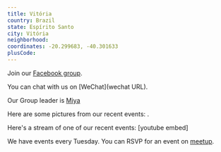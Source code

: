 ```yaml
---
title: Vitória
country: Brazil
state: Espírito Santo
city: Vitória
neighborhood: 
coordinates: -20.299683, -40.301633
plusCode:
---
```

Join our [Facebook group](https://www.facebook.com/groups/free.code.camp.vitoria.e.regiao.metropolitana.es).

You can chat with us on [WeChat](wechat URL).

Our Group leader is [Miya](freecodecamp.org/miya)

Here are some pictures from our recent events:
![]().

Here's a stream of one of our recent events:
[youtube embed]

We have events every Tuesday. You can RSVP for an event on [meetup](meetupurl).

